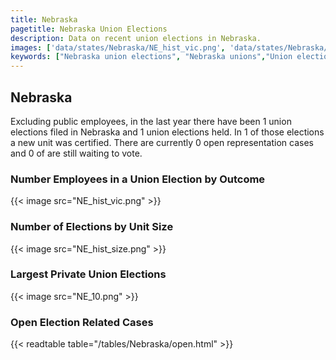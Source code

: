 ```yaml
---
title: Nebraska
pagetitle: Nebraska Union Elections
description: Data on recent union elections in Nebraska.
images: ['data/states/Nebraska/NE_hist_vic.png', 'data/states/Nebraska/NE_hist_size.png', 'data/states/Nebraska/NE_10.png']
keywords: ["Nebraska union elections", "Nebraska unions","Union elections"]
---
```

##  Nebraska

Excluding public employees, in the last year there have been 1 union elections filed in Nebraska and 1 union elections held. In 1 of those elections a new unit was certified. There are currently 0 open representation cases and 0 of are still waiting to vote.

### Number Employees in a Union Election by Outcome
{{< image src="NE_hist_vic.png" >}}

### Number of Elections by Unit Size
{{< image src="NE_hist_size.png" >}}

### Largest Private Union Elections
{{< image src="NE_10.png" >}}

### Open Election Related Cases
{{< readtable table="/tables/Nebraska/open.html" >}}

